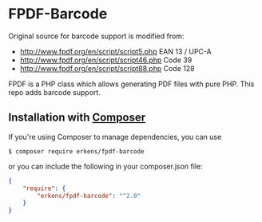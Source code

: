 # FPDF-Barcode

Original source for barcode support is modified from:

- http://www.fpdf.org/en/script/script5.php  EAN 13 / UPC-A
- http://www.fpdf.org/en/script/script46.php Code 39
- http://www.fpdf.org/en/script/script88.php Code 128


FPDF is a PHP class which allows generating PDF files with pure PHP.
This repo adds barcode support.


## Installation with [Composer](https://packagist.org/packages/erkens/fpdf-barcode)

If you're using Composer to manage dependencies, you can use

    $ composer require erkens/fpdf-barcode

or you can include the following in your composer.json file:

```json
{
    "require": {
        "erkens/fpdf-barcode": "^2.0"
    }
}
```
